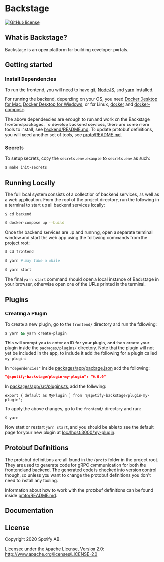 # Backstage

[![GitHub license](https://img.shields.io/github/license/spotify/backstage.svg)](./LICENSE)

## What is Backstage?

Backstage is an open platform for building developer portals.

## Getting started

### Install Dependencies

To run the frontend, you will need to have [git](https://git-scm.com/book/en/v2/Getting-Started-Installing-Git), [NodeJS](https://nodejs.org/en/download/), and [yarn](https://classic.yarnpkg.com/en/docs/install#mac-stable) installed.

For running the backend, depending on your OS, you need [Docker Desktop for Mac](https://docs.docker.com/docker-for-mac/install/), [Docker Desktop for Windows](https://docs.docker.com/docker-for-windows/install/), or for Linux, [docker](https://docs.docker.com/install/) and [docker-compose](https://docs.docker.com/compose/install/#install-compose-on-linux-systems).

The above dependencies are enough to run and work on the Backstage frontend packages. To develop backend services, there are some more tools to install, see [backend/README.md](backend/README.md). To update protobuf definitions, you will need another set of tools, see [proto/README.md](proto/README.md).

### Secrets

To setup secrets, copy the `secrets.env.example` to `secrets.env` as such:

```bash
$ make init-secrets
```

## Running Locally

The full local system consists of a collection of backend services, as well as a web application. From the root of the project directory, run the following in a terminal to start up all backend services locally:

```bash
$ cd backend

$ docker-compose up --build
```

Once the backend services are up and running, open a separate terminal window and start the web app using the following commands from the project root:

```bash
$ cd frontend

$ yarn # may take a while

$ yarn start
```

The final `yarn start` command should open a local instance of Backstage in your browser, otherwise open one of the URLs printed in the terminal.

## Plugins

### Creating a Plugin

To create a new plugin, go to the `frontend/` directory and run the following:

```bash
$ yarn && yarn create-plugin
```

This will prompt you to enter an ID for your plugin, and then create your plugin inside the `packages/plugins/` directory. Note that the plugin will not yet be included in the app, to include it add the following for a plugin called `my-plugin`:

In `"dependencies"` inside [packages/app/package.json](frontend/packages/app/package.json) add the following:

```json
"@spotify-backstage/plugin-my-plugin": "0.0.0"
```

In [packages/app/src/plugins.ts](frontend/packages/app/src/plugins.ts), add the following:

```
export { default as MyPlugin } from '@spotify-backstage/plugin-my-plugin';
```

To apply the above changes, go to the `frontend/` directory and run:

```
$ yarn
```

Now start or restart `yarn start`, and you should be able to see the default page for your new plugin at [localhost:3000/my-plugin](http://localhost:3000/my-plugin).

## Protobuf Definitions

The protobuf definitions are all found in the `/proto` folder in the project root. They are used to generate code for gRPC communication for both the frontend and backend. The generated code is checked into version control though, so unless you want to change the protobuf definitions you don't need to install any tooling.

Information about how to work with the protobuf definitions can be found inside [proto/README.md](proto/README.md).

## Documentation

## License

Copyright 2020 Spotify AB.

Licensed under the Apache License, Version 2.0: http://www.apache.org/licenses/LICENSE-2.0
